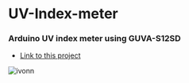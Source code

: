 # UV-Index-meter
### Arduino UV index meter using GUVA-S12SD

- [Link to this project](https://create.arduino.cc/projecthub/abid_hossain/arduino-uv-index-meter-f03b4e?ref=user&ref_id=1814507&offset=7) 

![ivonn](https://user-images.githubusercontent.com/90713551/133803363-8c4e60e4-a31f-450d-a00c-6368ade5a246.jpg)
